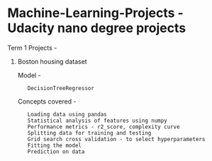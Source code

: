 # Machine-Learning-Projects - Udacity nano degree projects


Term 1 Projects - 

1. Boston housing dataset

     Model -
     
          DecisionTreeRegressor
          
     Concepts covered - 
     
          Loading data using pandas
          Statistical analysis of features using numpy
          Performance metrics - r2_score, complexity curve
          Splitting data for training and testing 
          Grid search cross validation - to select hyperparameters
          Fitting the model 
          Prediction on data
          
